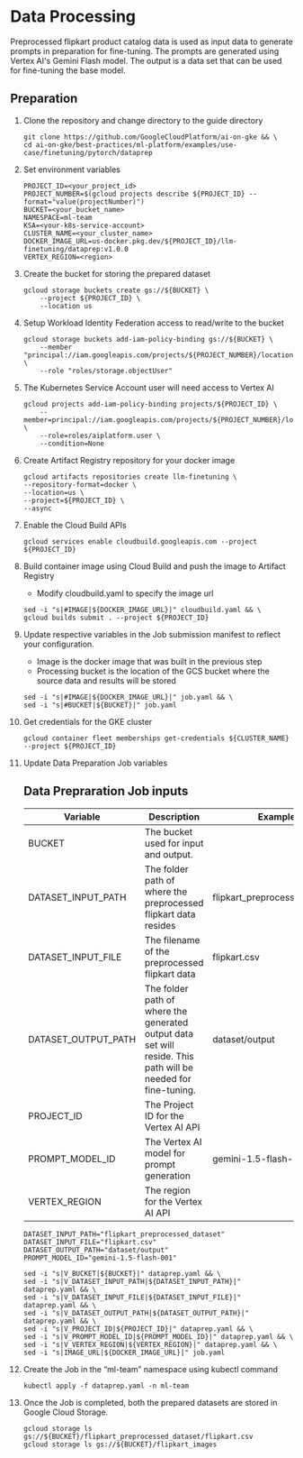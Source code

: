 # Data Processing

Preprocessed flipkart product catalog data is used as input data to generate prompts in preparation for fine-tuning.
The prompts are generated using Vertex AI's Gemini Flash model. The output is a data set that can be used for fine-tuning
the base model.


## Preparation

1. Clone the repository and change directory to the guide directory

   ```
   git clone https://github.com/GoogleCloudPlatform/ai-on-gke && \
   cd ai-on-gke/best-practices/ml-platform/examples/use-case/finetuning/pytorch/dataprep
   ```

2. Set environment variables

    ```
    PROJECT_ID=<your_project_id>
    PROJECT_NUMBER=$(gcloud projects describe ${PROJECT_ID} --format="value(projectNumber)")
    BUCKET=<your_bucket_name>
    NAMESPACE=ml-team
    KSA=<your-k8s-service-account>
    CLUSTER_NAME=<your_cluster_name>
    DOCKER_IMAGE_URL=us-docker.pkg.dev/${PROJECT_ID}/llm-finetuning/dataprep:v1.0.0
    VERTEX_REGION=<region>
   ```

3. Create the bucket for storing the prepared dataset

    ```
    gcloud storage buckets create gs://${BUCKET} \
        --project ${PROJECT_ID} \
        --location us
    ```

4. Setup Workload Identity Federation access to read/write to the bucket

    ```
    gcloud storage buckets add-iam-policy-binding gs://${BUCKET} \
        --member "principal://iam.googleapis.com/projects/${PROJECT_NUMBER}/locations/global/workloadIdentityPools/${PROJECT_ID}.svc.id.goog/subject/ns/${NAMESPACE}/sa/${KSA}" \
        --role "roles/storage.objectUser"
    ```

5. The Kubernetes Service Account user will need access to Vertex AI

    ```
    gcloud projects add-iam-policy-binding projects/${PROJECT_ID} \
        --member=principal://iam.googleapis.com/projects/${PROJECT_NUMBER}/locations/global/workloadIdentityPools/${PROJECT_ID}.svc.id.goog/subject/ns/${NAMESPACE}/sa/${KSA} \
        --role=roles/aiplatform.user \
        --condition=None
    ```

6. Create Artifact Registry repository for your docker image
    ```
    gcloud artifacts repositories create llm-finetuning \
    --repository-format=docker \
    --location=us \
    --project=${PROJECT_ID} \
    --async
    ```

7. Enable the Cloud Build APIs
    ```
    gcloud services enable cloudbuild.googleapis.com --project ${PROJECT_ID}
    ```
    
8. Build container image using Cloud Build and push the image to Artifact Registry
    - Modify cloudbuild.yaml to specify the image url
      

    ```
    sed -i "s|#IMAGE|${DOCKER_IMAGE_URL}|" cloudbuild.yaml && \
    gcloud builds submit . --project ${PROJECT_ID}
    ```


9. Update respective variables in the Job submission manifest to reflect your configuration.

   - Image is the docker image that was built in the previous step
   - Processing bucket is the location of the GCS bucket where the source data and results will be stored

   ```
   sed -i "s|#IMAGE|${DOCKER_IMAGE_URL}|" job.yaml && \
   sed -i "s|#BUCKET|${BUCKET}|" job.yaml
   ```

1. Get credentials for the GKE cluster

   ```
   gcloud container fleet memberships get-credentials ${CLUSTER_NAME} --project ${PROJECT_ID}
   ```

1. Update Data Preparation Job variables

   ## Data Prepraration Job inputs
   | Variable | Description | Example |
   | --- | --- | --- |
   | BUCKET | The bucket used for input and output. | | 
   | DATASET_INPUT_PATH | The folder path of where the preprocessed flipkart data resides | flipkart_preprocessed_dataset |
   | DATASET_INPUT_FILE | The filename of the preprocessed flipkart data | flipkart.csv |
   | DATASET_OUTPUT_PATH | The folder path of where the generated output data set will reside. This path will be needed for fine-tuning. | dataset/output |
   | PROJECT_ID | The Project ID for the Vertex AI API | |
   | PROMPT_MODEL_ID | The Vertex AI model for prompt generation | gemini-1.5-flash-001 |
   | VERTEX_REGION | The region for the Vertex AI API | |

   ``` 
   DATASET_INPUT_PATH="flipkart_preprocessed_dataset"
   DATASET_INPUT_FILE="flipkart.csv"
   DATASET_OUTPUT_PATH="dataset/output"
   PROMPT_MODEL_ID="gemini-1.5-flash-001"
   ```
   
   ``` 
   sed -i "s|V_BUCKET|${BUCKET}|" dataprep.yaml && \
   sed -i "s|V_DATASET_INPUT_PATH|${DATASET_INPUT_PATH}|" dataprep.yaml && \
   sed -i "s|V_DATASET_INPUT_FILE|${DATASET_INPUT_FILE}|" dataprep.yaml && \
   sed -i "s|V_DATASET_OUTPUT_PATH|${DATASET_OUTPUT_PATH}|" dataprep.yaml && \
   sed -i "s|V_PROJECT_ID|${PROJECT_ID}|" dataprep.yaml && \
   sed -i "s|V_PROMPT_MODEL_ID|${PROMPT_MODEL_ID}|" dataprep.yaml && \
   sed -i "s|V_VERTEX_REGION|${VERTEX_REGION}|" dataprep.yaml && \
   sed -i "s|IMAGE_URL|${DOCKER_IMAGE_URL}|" job.yaml 
   ```
1. Create the Job in the “ml-team” namespace using kubectl command

   ``` 
   kubectl apply -f dataprep.yaml -n ml-team
   ```

1. Once the Job is completed, both the prepared datasets are stored in Google Cloud Storage.

   ```
   gcloud storage ls gs://${BUCKET}/flipkart_preprocessed_dataset/flipkart.csv
   gcloud storage ls gs://${BUCKET}/flipkart_images
   ```
   

